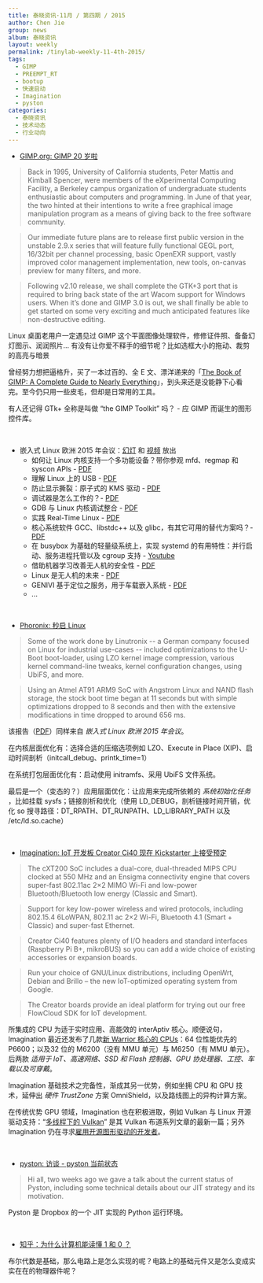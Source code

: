 ```yaml
---
title: 泰晓资讯·11月 / 第四期 / 2015
author: Chen Jie
group: news
album: 泰晓资讯
layout: weekly
permalink: /tinylab-weekly-11-4th-2015/
tags:
  - GIMP
  - PREEMPT_RT
  - bootup
  - 快速启动
  - Imagination
  - pyston
categories:
  - 泰晓资讯
  - 技术动态
  - 行业动向
---
```


- [GIMP.org: GIMP 20 岁啦](http://www.gimp.org/news/2015/11/22/20-years-of-gimp-release-of-gimp-2816/)

> Back in 1995, University of California students, Peter Mattis and Kimball Spencer, were members of the eXperimental Computing Facility, a Berkeley campus organization of undergraduate students enthusiastic about computers and programming. In June of that year, the two hinted at their intentions to write a free graphical image manipulation program as a means of giving back to the free software community.

> Our immediate future plans are to release first public version in the unstable 2.9.x series that will feature fully functional GEGL port, 16/32bit per channel processing, basic OpenEXR support, vastly improved color management implementation, new tools, on-canvas preview for many filters, and more.

> Following v2.10 release, we shall complete the GTK+3 port that is required to bring back state of the art Wacom support for Windows users. When it’s done and GIMP 3.0 is out, we shall finally be able to get started on some very exciting and much anticipated features like non-destructive editing.

Linux 桌面老用户一定遇见过 GIMP 这个平面图像处理软件，修修证件照、备备幻灯图示、润润照片... 有没有让你爱不释手的细节呢？比如选框大小的拖动、裁剪的高亮与暗景

曾经努力想把逼格升，买了一本过百的、全 E 文、漂洋递来的「[The Book of GIMP: A Complete Guide to Nearly Everything](http://www.amazon.com/The-Book-GIMP-Complete-Everything/dp/1593273835/ref=pd_bxgy_14_2?ie=UTF8&refRID=1M81GVF8FA3XJ2T3J2GF)」，到头来还是没能静下心看完。至今仍只用一些皮毛，但却是日常用的工具。

有人还记得 GTk+ 全称是叫做 “the GIMP Toolkit” 吗？ - 应 GIMP 而诞生的图形控件库。

<br/>

- 嵌入式 Linux 欧洲 2015 年会议：[幻灯](http://events.linuxfoundation.org/events/embedded-linux-conference-europe/program/slides) 和 [视频](https://www.youtube.com/playlist?list=PLGeM09tlguZTP9-9nMQNGiT_2PPFay0Cs) 放出
  - 如何让 Linux 内核支持一个多功能设备？带你参观 mfd、regmap 和 syscon APIs - [PDF](http://events.linuxfoundation.org/sites/events/files/slides/belloni-mfd-regmap-syscon_0.pdf)
  - 理解 Linux 上的 USB - [PDF](http://events.linuxfoundation.org/sites/events/files/slides/Understand_USB_in_Linux_Opasiak_Krzysztof.pdf)
  - 防止显示撕裂：原子式的 KMS 驱动 - [PDF](http://events.linuxfoundation.org/sites/events/files/slides/20151005-elce.pdf)
  - 调试器是怎么工作的？- [PDF](http://events.linuxfoundation.org/sites/events/files/slides/slides_16.pdf)
  - GDB 与 Linux 内核调试整合 - [PDF](http://events.linuxfoundation.org/sites/events/files/slides/ELC-E%20Linux%20Awareness.pdf)
  - 实践 Real-Time Linux - [PDF](http://events.linuxfoundation.org/sites/events/files/slides/Practical-Real-Time-Linux-ELCE15.pdf)
  - 核心系统软件 GCC、libstdc++ 以及 glibc，有其它可用的替代方案吗？- [PDF](http://events.linuxfoundation.org/sites/events/files/slides/ELCE15%20-%20Rethinking%20the%20core%20OS%20in%202015.pdf)
  - 在 busybox 为基础的轻量级系统上，实现 systemd 的有用特性：并行启动、服务进程托管以及 cgroup 支持 - [Youtube](https://www.youtube.com/watch?v=jzFEYDFlK_k&index=19&list=PLGeM09tlguZTP9-9nMQNGiT_2PPFay0Cs)
  - 借助机器学习改善无人机的安全性 - [PDF](http://events.linuxfoundation.org/sites/events/files/slides/ELCE_AIS_for_FOQA.pdf)
  - Linux 是无人机的未来 - [PDF](http://events.linuxfoundation.org/sites/events/files/slides/Linux%20-%20The%20Future%20For%20Drones.pdf)
  - GENIVI 基于定位之服务，用于车载嵌入系统 - [PDF](http://events.linuxfoundation.org/sites/events/files/slides/You%20are%20here-%20GENIVI%20Location%20based%20services.pdf)
  - ...

<br/>

- [Phoronix: 秒启 Linux](http://www.phoronix.com/scan.php?page=news_item&px=Booting-Linux-1-Second)

> Some of the work done by Linutronix -- a German company focused on Linux for industrial use-cases -- included optimizations to the U-Boot boot-loader, using LZO kernel image compression, various kernel command-line tweaks, kernel configuration changes, using UbiFS, and more.

> Using an Atmel AT91 ARM9 SoC with Angstrom Linux and NAND flash storage, the stock boot time began at 11 seconds but with simple optimizations dropped to 8 seconds and then with the extensive modifications in time dropped to around 656 ms. 

该报告（[PDF](http://events.linuxfoundation.org/sites/events/files/slides/praesentation.pdf)）同样来自 _嵌入式 Linux 欧洲 2015 年会议_。

在内核层面优化有：选择合适的压缩选项例如 LZO、Execute in Place (XIP)、启动时间剖析（initcall_debug、printk_time=1）

在系统打包层面优化有：启动使用 initramfs、采用 UbiFS 文件系统。

最后是一个（变态的？）应用层面优化：让应用来完成所依赖的 _系统初始化任务_ ，比如挂载 sysfs；链接剖析和优化（使用 LD_DEBUG，剖析链接时间开销，优化 so 搜寻路径：DT_RPATH、DT_RUNPATH、LD_LIBRARY_PATH 以及 /etc/ld.so.cache）

<br/>

- [Imagination: IoT 开发板 Creator Ci40 现在 Kickstarter 上接受预定](https://community.imgtec.com/platforms/creator-ci40?_cldee=ZnlrY2VlMUBnbWFpbC5jb20%3d&urlid=1)

> The cXT200 SoC includes a dual-core, dual-threaded MIPS CPU clocked at 550 MHz and an Ensigma connectivity engine that covers super-fast 802.11ac 2×2 MIMO Wi-Fi and low-power Bluetooth/Bluetooth low energy (Classic and Smart).

> Support for key low-power wireless and wired protocols, including 802.15.4 6LoWPAN, 802.11 ac 2×2 Wi-Fi, Bluetooth 4.1 (Smart + Classic) and super-fast Ethernet.

> Creator Ci40 features plenty of I/O headers and standard interfaces (Raspberry Pi B+, mikroBUS) so you can add a wide choice of existing accessories or expansion boards.

> Run your choice of GNU/Linux distributions, including OpenWrt, Debian and Brillo – the new IoT-optimized operating system from Google.

> The Creator boards provide an ideal platform for trying out our free FlowCloud SDK for IoT development. 

所集成的 CPU 为适于实时应用、高能效的 interAptiv 核心。顺便说句，Imagination 最近还发布了几款[新 Warrior 核心的 CPUs](http://www.anandtech.com/show/9774/imagination-announces-p6600)：64 位性能优先的 P6600；以及32 位的 M6200（没有 MMU 单元）与 M6250（有 MMU 单元）。后两款 _适用于 IoT、高速网络、SSD 和 Flash 控制器、GPU 协处理器、工控、车载以及可穿戴_。

Imagination 基础技术之完备性，渐成其另一优势，例如坐拥 CPU 和 GPU 技术，延伸出 _硬件 TrustZone_ 方案 OmniShield，以及路线图上的异构计算方案。

在传统优势 GPU 领域，Imagination 也在积极进取，例如 Vulkan 与 Linux 开源驱动支持：“[多线程下的 Vulkan](http://blog.imgtec.com/powervr/vulkan-scaling-to-multiple-threads)” 是其 Vulkan 布道系列文章的最新一篇；另外 Imagination 仍在寻求[雇用开源图形驱动的开发者](http://www.phoronix.com/scan.php?page=news_item&px=Imagination-Still-No-OSS-Dev)。

<br/>

- [pyston: 访谈 - pyston 当前状态](http://blog.pyston.org/2015/11/24/pyston-talk-recording/)

> Hi all, two weeks ago we gave a talk about the current status of Pyston, including some technical details about our JIT strategy and its motivation.

Pyston 是 Dropbox 的一个 JIT 实现的 Python 运行环境。

<br/>

- [知乎：为什么计算机能读懂 1 和 0 ？](http://www.zhihu.com/question/20112194/answer/32210466)

布尔代数是基础，那么电路上是怎么实现的呢？电路上的基础元件又是怎么变成实实在在的物理器件呢？
